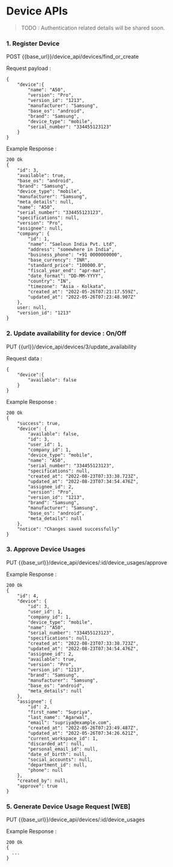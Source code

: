 # Device APIs

> TODO : Authentication related details will be shared soon.

### 1. Register Device

POST {{base_url}}/device_api/devices/find_or_create

Request payload :
```
{
    "device":{
        "name": "A50",
        "version": "Pro",
        "version_id": "1213",
        "manufacturer": "Samsung",
        "base_os": "android",
        "brand": "Samsung",
        "device_type": "mobile",
        "serial_number": "334455123123"
    }
}

```

Example Response :
```
200 Ok
{
    "id": 3,
    "available": true,
    "base_os": "android",
    "brand": "Samsung",
    "device_type": "mobile",
    "manufacturer": "Samsung",
    "meta_details": null,
    "name": "A50",
    "serial_number": "334455123123",
    "specifications": null,
    "version": "Pro",
    "assignee": null,
    "company": {
        "id": 1,
        "name": "Saeloun India Pvt. Ltd",
        "address": "somewhere in India",
        "business_phone": "+91 0000000000",
        "base_currency": "INR",
        "standard_price": "100000.0",
        "fiscal_year_end": "apr-mar",
        "date_format": "DD-MM-YYYY",
        "country": "IN",
        "timezone": "Asia - Kolkata",
        "created_at": "2022-05-26T07:21:17.559Z",
        "updated_at": "2022-05-26T07:23:48.907Z"
    },
    user: null,
    "version_id": "1213"
}
```

### 2. Update availability for device : On/Off

PUT {{url}}/device_api/devices/3/update_availability

Request data :
```
{
    "device":{
        "available": false
    }
}
```

Example Response :
```
200 Ok
{
    "success": true,
    "device": {
        "available": false,
        "id": 3,
        "user_id": 1,
        "company_id": 1,
        "device_type": "mobile",
        "name": "A50",
        "serial_number": "334455123123",
        "specifications": null,
        "created_at": "2022-08-23T07:33:38.723Z",
        "updated_at": "2022-08-23T07:34:54.476Z",
        "assignee_id": 2,
        "version": "Pro",
        "version_id": "1213",
        "brand": "Samsung",
        "manufacturer": "Samsung",
        "base_os": "android",
        "meta_details": null
    },
    "notice": "Changes saved successfully"
}
```

### 3. Approve Device Usages

PUT {{base_url}}/device_api/devices/:id/device_usages/approve

Example Response :
```
200 Ok
{
    "id": 4,
    "device": {
        "id": 3,
        "user_id": 1,
        "company_id": 1,
        "device_type": "mobile",
        "name": "A50",
        "serial_number": "334455123123",
        "specifications": null,
        "created_at": "2022-08-23T07:33:38.723Z",
        "updated_at": "2022-08-23T07:34:54.476Z",
        "assignee_id": 2,
        "available": true,
        "version": "Pro",
        "version_id": "1213",
        "brand": "Samsung",
        "manufacturer": "Samsung",
        "base_os": "android",
        "meta_details": null
    },
    "assignee": {
        "id": 2,
        "first_name": "Supriya",
        "last_name": "Agarwal",
        "email": "supriya@example.com",
        "created_at": "2022-05-26T07:23:49.487Z",
        "updated_at": "2022-05-26T07:34:26.621Z",
        "current_workspace_id": 1,
        "discarded_at": null,
        "personal_email_id": null,
        "date_of_birth": null,
        "social_accounts": null,
        "department_id": null,
        "phone": null
    },
    "created_by": null,
    "approve": true
}
```

### 5. Generate Device Usage Request [WEB]

PUT {{base_url}}/device_api/devices/:id/device_usages

Example Response :
```
200 Ok
{
  ...
}
```
